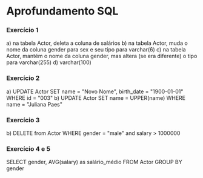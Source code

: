 # Aprofundamento SQL

### Exercício 1
a) na tabela Actor, deleta a coluna de salários
b) na tabela Actor, muda o nome da coluna gender para sex e seu tipo para varchar(6)
c) na tabela Actor, mantém o nome da coluna gender, mas altera (se era diferente) o tipo para varchar(255)
d) varchar(100)

### Exercício 2
a) UPDATE Actor
SET name = "Novo Nome", birth_date = "1900-01-01"
WHERE id = "003"
b) UPDATE Actor
SET name = UPPER(name)
WHERE name = "Juliana Paes"

### Exercício 3
b) DELETE from Actor 
WHERE gender = "male" and salary > 1000000

### Exercício 4 e 5
SELECT gender, AVG(salary) as salário_médio FROM Actor GROUP BY gender


